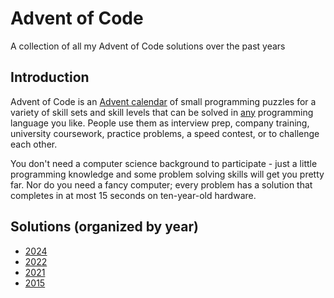 # Advent of Code

A collection of all my Advent of Code solutions over the past years

## Introduction

Advent of Code is an [Advent calendar](https://en.wikipedia.org/wiki/Advent_calendar) of small programming puzzles for a variety of skill sets and skill levels that can be solved in [any](https://github.com/search?q=advent+of+code) programming language you like. People use them as interview prep, company training, university coursework, practice problems, a speed contest, or to challenge each other.

You don't need a computer science background to participate - just a little programming knowledge and some problem solving skills will get you pretty far. Nor do you need a fancy computer; every problem has a solution that completes in at most 15 seconds on ten-year-old hardware.

## Solutions (organized by year)

- [2024](./solutions/2024/README.md)
- [2022](./solutions/2022/README.md)
- [2021](./solutions/2021/README.md)
- [2015](./solutions/2015/README.md)
